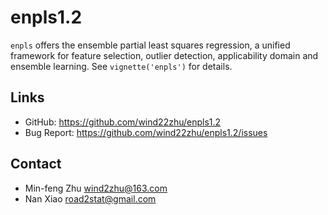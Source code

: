 # enpls1.2

`enpls` offers the ensemble partial least squares regression, a unified framework for feature selection, outlier detection, applicability domain and ensemble learning. See `vignette('enpls')` for details.


## Links

  * GitHub: https://github.com/wind22zhu/enpls1.2
  * Bug Report: https://github.com/wind22zhu/enpls1.2/issues

## Contact

  * Min-feng Zhu <wind2zhu@163.com>
  * Nan Xiao <road2stat@gmail.com>
